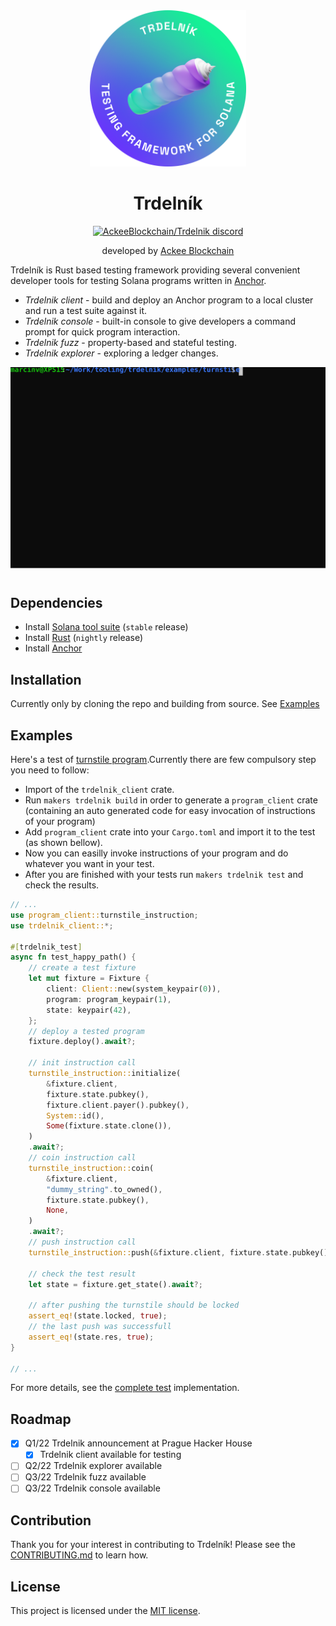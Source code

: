 <div align="center">

<img height="250" width="250" src="./assets/Badge_Trdelnik.png"/>

<!-- About -->

# Trdelník

  <p align="center">
   <a href="https://discord.gg/x7qXXnGCsa">
    <img src="https://discordapp.com/api/guilds/867746290678104064/widget.png?style=banner2" width="250" title="AckeeBlockchain/Trdelnik discord">
   </a>
    </p>

developed by [Ackee Blockchain](https://ackeeblockchain.com)

<div align="left">

Trdelník is Rust based testing framework providing several convenient developer tools for testing Solana programs written in [Anchor](https://github.com/project-serum/anchor).

- _Trdelnik client_ - build and deploy an Anchor program to a local cluster and run a test suite against it.
- _Trdelnik console_ - built-in console to give developers a command prompt for quick program interaction.
- _Trdelnik fuzz_ - property-based and stateful testing.
- _Trdelnik explorer_ - exploring a ledger changes.

</div>

![demo](./assets/demo.svg)

#

</div>

<!-- Dependencies -->

## **Dependencies**

- Install [Solana tool suite](https://docs.solana.com/cli/install-solana-cli-tools) (`stable` release)
- Install [Rust](https://www.rust-lang.org/tools/install) (`nightly` release)
- Install [Anchor](https://book.anchor-lang.com/chapter_2/installation.html)

<!-- Installation -->

## **Installation**
Currently only by cloning the repo and building from source. See [Examples](#examples)

<!-- Examples -->

## **Examples**
Here's a test of [turnstile program](examples/turnstile/programs/turnstile/src/lib.rs).Currently there are few compulsory step you need to follow:

- Import of the `trdelnik_client` crate.
- Run `makers trdelnik build` in order to generate a `program_client` crate (containing an auto generated code for easy invocation of instructions of your program)
- Add `program_client` crate into your `Cargo.toml` and import it to the test (as shown bellow).
- Now you can easilly invoke instructions of your program and do whatever you want in your test.
- After you are finished with your tests run `makers trdelnik test` and check the results.
```rust
// ...
use program_client::turnstile_instruction;
use trdelnik_client::*;

#[trdelnik_test]
async fn test_happy_path() {
    // create a test fixture
    let mut fixture = Fixture {
        client: Client::new(system_keypair(0)),
        program: program_keypair(1),
        state: keypair(42),
    };
    // deploy a tested program
    fixture.deploy().await?;

    // init instruction call
    turnstile_instruction::initialize(
        &fixture.client,
        fixture.state.pubkey(),
        fixture.client.payer().pubkey(),
        System::id(),
        Some(fixture.state.clone()),
    )
    .await?;
    // coin instruction call
    turnstile_instruction::coin(
        &fixture.client,
        "dummy_string".to_owned(),
        fixture.state.pubkey(),
        None,
    )
    .await?;
    // push instruction call
    turnstile_instruction::push(&fixture.client, fixture.state.pubkey(), None).await?;

    // check the test result
    let state = fixture.get_state().await?;

    // after pushing the turnstile should be locked
    assert_eq!(state.locked, true);
    // the last push was successfull
    assert_eq!(state.res, true);
}

// ...
```
For more details, see the [complete test](examples/turnstile/programs/tests/) implementation.
<!-- Roadmap -->

## **Roadmap**

- [x] Q1/22 Trdelnik announcement at Prague Hacker House
  - [x] Trdelnik client available for testing
- [ ] Q2/22 Trdelnik explorer available
- [ ] Q3/22 Trdelnik fuzz available
- [ ] Q3/22 Trdelnik console available

<!-- Contribution -->

## **Contribution**

Thank you for your interest in contributing to Trdelník! Please see the [CONTRIBUTING.md](./CONTRIBUTING.md) to learn how.

<!-- License -->

## **License**

This project is licensed under the [MIT license](https://github.com/Ackee-Blockchain/trdelnik/blob/master/LICENSE).
